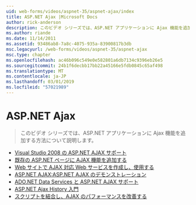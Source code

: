 ```yaml
---
uid: web-forms/videos/aspnet-35/aspnet-ajax/index
title: ASP.NET Ajax |Microsoft Docs
author: rick-anderson
description: このビデオ シリーズでは、ASP.NET アプリケーションに Ajax 機能を追加する方法について説明します。
ms.author: riande
ms.date: 11/14/2011
ms.assetid: 93486ab8-7a8c-4075-935a-83900817b3db
msc.legacyurl: /web-forms/videos/aspnet-35/aspnet-ajax
msc.type: chapter
ms.openlocfilehash: ac46b096c549e0e582801a6db7134c9396eb26e5
ms.sourcegitcommit: 24b1f6decbb17bb22a45166e5fdb0845c65af498
ms.translationtype: MT
ms.contentlocale: ja-JP
ms.lasthandoff: 03/01/2019
ms.locfileid: "57021989"
---
```

<a name="aspnet-ajax"></a>ASP.NET Ajax
====================
> このビデオ シリーズでは、ASP.NET アプリケーションに Ajax 機能を追加する方法について説明します。


- [Visual Studio 2008 の ASP.NET AJAX サポート](aspnet-ajax-support-in-visual-studio-2008.md)
- [既存の ASP.NET ページに AJAX 機能を追加する](adding-ajax-functionality-to-an-existing-aspnet-page.md)
- [Web サイトで AJAX 対応 Web サービスを作成し、使用する](creating-and-using-an-ajax-enabled-web-service-in-a-web-site.md)
- [ASP.NET AJAX:ASP.NET AJAX のデモンストレーション](aspnet-ajax-a-demonstration-of-aspnet-ajax.md)
- [ADO.NET Data Services と ASP.NET AJAX サポート](adonet-data-services-with-aspnet-ajax-support.md)
- [ASP.NET Ajax History 入門](introduction-to-aspnet-ajax-history.md)
- [スクリプトを結合し、AJAX のパフォーマンスを改善する](using-script-combining-to-improve-ajax-performance.md)

